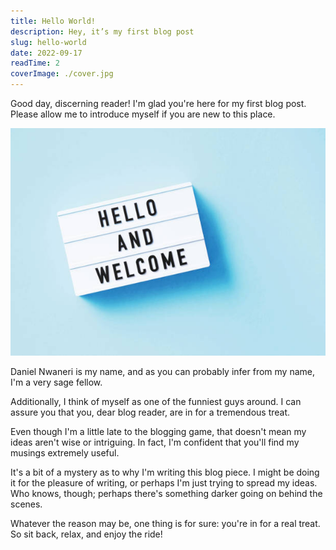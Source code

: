 ```yaml
---
title: Hello World!
description: Hey, it’s my first blog post
slug: hello-world
date: 2022-09-17
readTime: 2
coverImage: ./cover.jpg
---
```


Good day, discerning reader! I'm glad you're here for my first blog post. Please allow me to introduce myself if you are new to this place.

![Alt text here](./cover.jpg)

Daniel Nwaneri is my name, and as you can probably infer from my name, I'm a very sage fellow.

Additionally, I think of myself as one of the funniest guys around. I can assure you that you, dear blog reader, are in for a tremendous treat.

Even though I'm a little late to the blogging game, that doesn't mean my ideas aren't wise or intriguing. In fact, I'm confident that you'll find my musings extremely useful.

It's a bit of a mystery as to why I'm writing this blog piece. I might be doing it for the pleasure of writing, or perhaps I'm just trying to spread my ideas. Who knows, though; perhaps there's something darker going on behind the scenes.

Whatever the reason may be, one thing is for sure: you're in for a real treat. So sit back, relax, and enjoy the ride!
